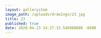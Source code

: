 ```yaml
---
layout: galleryitem
image_path: /uploads/drawings/23.jpg
title: 23 
published: true
date: 2020-04-13 14:37:13.546988800 -0400
---
```


